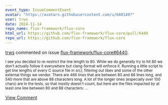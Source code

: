 ```yaml
---
event_type: IssueCommentEvent
avatar: "https://avatars.githubusercontent.com/u/660149?"
user: trws
date: 2024-11-14
repo_name: flux-framework/flux-core
html_url: https://github.com/flux-framework/flux-core/pull/6440
repo_url: https://github.com/flux-framework/flux-core
---
```


<a href='https://github.com/trws' target='_blank'>trws</a> commented on issue <a href='https://github.com/flux-framework/flux-core/pull/6440' target='_blank'>flux-framework/flux-core#6440</a>.

<small>I see you decided to re-restrict the line length to 80.  While we do generally try to hit 80 we don't actually follow it everywhere but clang-format will enforce it. Running a little script to get line lengths of every C source file in src/, filtering out libev and some of the other external things we vendor.  There are 466 lines that are between 80 and 88 lines long, and 540 more that are above 88 characters long.  A lot of the longer ones (especially over 100 chars) are in the tests, so that mostly doesn't count, but here are the files impacted by at least one line between 80 and 88 characters:...</small>

<a href='https://github.com/flux-framework/flux-core/pull/6440' target='_blank'>View Comment</a>